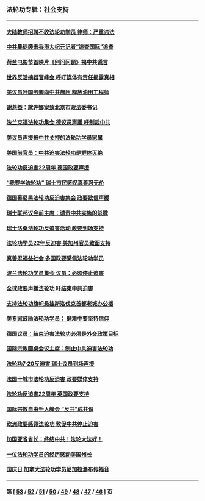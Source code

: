 ### 法轮功专辑：社会支持
---
#### [大陆教师招聘不收法轮功学员 律师：严重违法](../../pages/nf4386/n13365839.md?11240430) 
#### [中共暴徒袭击香港大纪元记者“追查国际”追查](../../pages/nf4386/n13343404.md?11240430) 
#### [荷兰电影节首映片《别问问题》揭中共谎言](../../pages/nf4386/n13321179.md?11240430) 
#### [世界反活摘器官峰会 呼吁媒体有责任揭露真相](../../pages/nf4386/n13264475.md?11240430) 
#### [美议员吁国务卿向中共施压 释放油田工程师](../../pages/nf4386/n13233845.md?11240430) 
#### [谢燕益：就许娜案致北京市政法委书记](../../pages/nf4386/n13182701.md?11240430) 
#### [法兰克福法轮功集会 德议员声援 吁制裁中共](../../pages/nf4386/n13175975.md?11240430) 
#### [美议员声援被中共关押的法轮功学员家属](../../pages/nf4386/n13158310.md?11240430) 
#### [美国前官员：中共迫害法轮功是群体灭绝](../../pages/nf4386/n13157750.md?11240430) 
#### [法轮功反迫害22周年 德国政要声援](../../pages/nf4386/n13143632.md?11240430) 
#### [“我要学法轮功” 瑞士市民感叹真善忍无价](../../pages/nf4386/n13129633.md?11240430) 
#### [德国慕尼黑法轮功反迫害集会 政要致信声援](../../pages/nf4386/n13129148.md?11240430) 
#### [瑞士联邦议会前主席：谴责中共实施的杀戮](../../pages/nf4386/n13127336.md?11240430) 
#### [瑞士洛桑法轮功反迫害活动 政要到场支持](../../pages/nf4386/n13119398.md?11240430) 
#### [法轮功学员22年反迫害 美加州官员致函支持](../../pages/nf4386/n13118879.md?11240430) 
#### [真善忍福益社会 多国政要感佩法轮功学员](../../pages/nf4386/n13116951.md?11240430) 
#### [波兰法轮功学员集会 议员：必须停止迫害](../../pages/nf4386/n13116685.md?11240430) 
#### [全球政要声援法轮功 吁结束中共迫害](../../pages/nf4386/n13114441.md?11240430) 
#### [支持法轮功旗帜悬挂斯洛伐克首都老城办公楼](../../pages/nf4386/n13112261.md?11240430) 
#### [美专家鼓励法轮功学员： 磨难中要坚持信仰](../../pages/nf4386/n13108359.md?11240430) 
#### [德国议员：结束迫害法轮功必须是外交政策目标](../../pages/nf4386/n13109600.md?11240430) 
#### [国际宗教圆桌会议主席：制止中共迫害法轮功](../../pages/nf4386/n13108177.md?11240430) 
#### [法轮功7·20反迫害 瑞士议员到场声援](../../pages/nf4386/n13107072.md?11240430) 
#### [法国十城市法轮功反迫害 政要媒体支持](../../pages/nf4386/n13104833.md?11240430) 
#### [法轮功反迫害22周年 英国政要支持](../../pages/nf4386/n13091349.md?11240430) 
#### [国际宗教自由千人峰会 “反共”成共识](../../pages/nf4386/n13091403.md?11240430) 
#### [欧洲政要感佩法轮功 敦促中共停止迫害](../../pages/nf4386/n13090743.md?11240430) 
#### [加国亚省省长：终结中共！法轮大法好！](../../pages/nf4386/n13084394.md?11240430) 
#### [一位法轮功学员的经历感动美国州长](../../pages/nf4386/n13078953.md?11240430) 
#### [国庆日 加拿大法轮功学员尼加拉瀑布传福音](../../pages/nf4386/n13064493.md?11240430) 

---
#### 第 [ [53](./53.md?11240430) / [52](./52.md?11240430) / [51](./51.md?11240430) / [50](./50.md?11240430) / [49](./49.md?11240430) / [48](./48.md?11240430) / [47](./47.md?11240430) / [46](./46.md?11240430) ] 页
